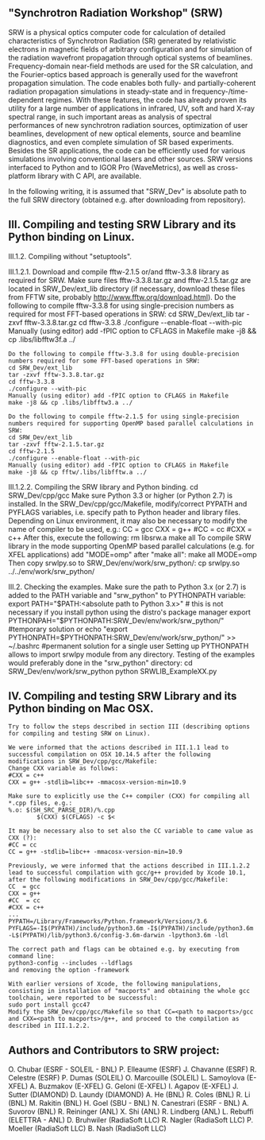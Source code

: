 "Synchrotron Radiation Workshop" (SRW)
--------------------------------------

SRW is a physical optics computer code for calculation of detailed characteristics of Synchrotron Radiation (SR) generated by relativistic electrons in magnetic fields of arbitrary configuration and for simulation of the radiation wavefront propagation through optical systems of beamlines. Frequency-domain near-field methods are used for the SR calculation, and the Fourier-optics based approach is generally used for the wavefront propagation simulation. The code enables both fully- and partially-coherent radiation propagation simulations in steady-state and in frequency-/time-dependent regimes. With these features, the code has already proven its utility for a large number of applications in infrared, UV, soft and hard X-ray spectral range, in such important areas as analysis of spectral performances of new synchrotron radiation sources, optimization of user beamlines, development of new optical elements, source and beamline diagnostics, and even complete simulation of SR based experiments. Besides the SR applications, the code can be efficiently used for various simulations involving conventional lasers and other sources. SRW versions interfaced to Python and to IGOR Pro (WaveMetrics), as well as cross-platform library with C API, are available.


In the following writing, it is assumed that "SRW_Dev" is absolute path to the full SRW directory (obtained e.g. after downloading from repository).


III. Compiling and testing SRW Library and its Python binding on Linux.
------------------------------------------------------------------
III.1.2. Compiling without "setuptools".

III.1.2.1. Download and compile fftw-2.1.5 or/and fftw-3.3.8 library as required for SRW.
	Make sure files fftw-3.3.8.tar.gz and fftw-2.1.5.tar.gz are located in SRW_Dev/ext_lib directory (if necessary, download these files from FFTW site, probably http://www.fftw.org/download.html). 
	Do the following to compile fftw-3.3.8 for using single-precision numbers as required for most FFT-based operations in SRW:
	cd SRW_Dev/ext_lib
	tar -zxvf fftw-3.3.8.tar.gz
	cd fftw-3.3.8
	./configure --enable-float --with-pic
	Manually (using editor) add -fPIC option to CFLAGS in Makefile
	make -j8 && cp .libs/libfftw3f.a ../

	Do the following to compile fftw-3.3.8 for using double-precision numbers required for some FFT-based operations in SRW:
	cd SRW_Dev/ext_lib
	tar -zxvf fftw-3.3.8.tar.gz
	cd fftw-3.3.8
	./configure --with-pic
	Manually (using editor) add -fPIC option to CFLAGS in Makefile
	make -j8 && cp .libs/libfftw3.a ../

	Do the following to compile fftw-2.1.5 for using single-precision numbers required for supporting OpenMP based parallel calculations in SRW:
	cd SRW_Dev/ext_lib
	tar -zxvf fftw-2.1.5.tar.gz
	cd fftw-2.1.5
	./configure --enable-float --with-pic
	Manually (using editor) add -fPIC option to CFLAGS in Makefile
	make -j8 && cp fftw/.libs/libfftw.a ../

III.1.2.2. Compiling the SRW library and Python binding.
	cd SRW_Dev/cpp/gcc
	Make sure Python 3.3 or higher (or Python 2.7) is installed. 
	In the SRW_Dev/cpp/gcc/Makefile, modify/correct PYPATH and PYFLAGS variables, i.e. specify path to Python header and library files. Depending on Linux environment, it may also be necessary to modify the name of compiler to be used, e.g.:
	CC  = gcc
	CXX = g++
	#CC  = cc
	#CXX = c++
	After this, execute the following:
	rm libsrw.a
	make all
	To compile SRW library in the mode supporting OpenMP based parallel calculations (e.g. for XFEL applications) add "MODE=omp" after "make all":
	make all MODE=omp
	Then copy srwlpy.so to SRW_Dev/env/work/srw_python/:
	cp srwlpy.so ../../env/work/srw_python/

III.2. Checking the examples.
	Make sure the path to Python 3.x (or 2.7) is added to the PATH variable and "srw_python" to PYTHONPATH variable:
	export PATH="$PATH:<absolute path to Python 3.x>" # this is not necessary if you install python using the distro's package manager
	export PYTHONPAH="$PYTHONPATH:SRW_Dev/env/work/srw_python/" #temporary solution
	or
	echo "export PYTHONPATH=$PYTHONPATH:SRW_Dev/env/work/srw_python/" >> ~/.bashrc #permanent solution for a single user
	Setting up PYTHONPATH allows to import srwlpy module from any directory. Testing of the examples would preferably done in the "srw_python" directory:
	cd SRW_Dev/env/work/srw_python
	python SRWLIB_ExampleXX.py


IV. Compiling and testing SRW Library and its Python binding on Mac OSX.
------------------------------------------------------------------
	Try to follow the steps described in section III (describing options for compiling and testing SRW on Linux). 

	We were informed that the actions described in III.1.1 lead to successful compilation on OSX 10.14.5 after the following modifications in SRW_Dev/cpp/gcc/Makefile:
	Change CXX variable as follows:
	#CXX = c++
	CXX = g++ -stdlib=libc++ -mmacosx-version-min=10.9

	Make sure to explicitly use the C++ compiler (CXX) for compiling all *.cpp files, e.g.:
	%.o: $(SH_SRC_PARSE_DIR)/%.cpp
        	$(CXX) $(CFLAGS) -c $<

	It may be necessary also to set also the CC variable to came value as CXX (?):
	#CC = cc
	CC = g++ -stdlib=libc++ -mmacosx-version-min=10.9

	Previously, we were informed that the actions described in III.1.2.2 lead to successful compilation with gcc/g++ provided by Xcode 10.1, after the following modifications in SRW_Dev/cpp/gcc/Makefile:
	CC  = gcc
	CXX = g++
	#CC  = cc
	#CXX = c++
	...
	PYPATH=/Library/Frameworks/Python.framework/Versions/3.6
	PYFLAGS=-I$(PYPATH)/include/python3.6m -I$(PYPATH)/include/python3.6m -L$(PYPATH)/lib/python3.6/config-3.6m-darwin -lpython3.6m -ldl
	
	The correct path and flags can be obtained e.g. by executing from command line:
	python3-config --includes --ldflags
	and removing the option -framework

	With earlier versions of Xcode, the following manipulations, consisting in installation of "macports" and obtaining the whole gcc toolchain, were reported to be successful:
	sudo port install gcc47
	Modify the SRW_Dev/cpp/gcc/Makefile so that CC=<path to macports>/gcc and CXX=<path to macports>/g++, and proceed to the compilation as described in III.1.2.2.	


Authors and Contributors to SRW project:
----------------------------------------
O. Chubar (ESRF - SOLEIL - BNL)
P. Elleaume (ESRF)
J. Chavanne (ESRF)
R. Celestre (ESRF)
P. Dumas (SOLEIL)
O. Marcouille (SOLEIL)
L. Samoylova (E-XFEL)
A. Buzmakov (E-XFEL)
G. Geloni (E-XFEL)
I. Agapov (E-XFEL)
J. Sutter (DIAMOND)
D. Laundy (DIAMOND)
A. He (BNL)
R. Coles (BNL)
R. Li (BNL)
M. Rakitin (BNL)
H. Goel (SBU - BNL)
N. Canestrari (ESRF - BNL)
A. Suvorov (BNL)
R. Reininger (ANL)
X. Shi (ANL)
R. Lindberg (ANL)
L. Rebuffi (ELETTRA - ANL)
D. Bruhwiler (RadiaSoft LLC)
R. Nagler (RadiaSoft LLC)
P. Moeller (RadiaSoft LLC)
B. Nash (RadiaSoft LLC)


